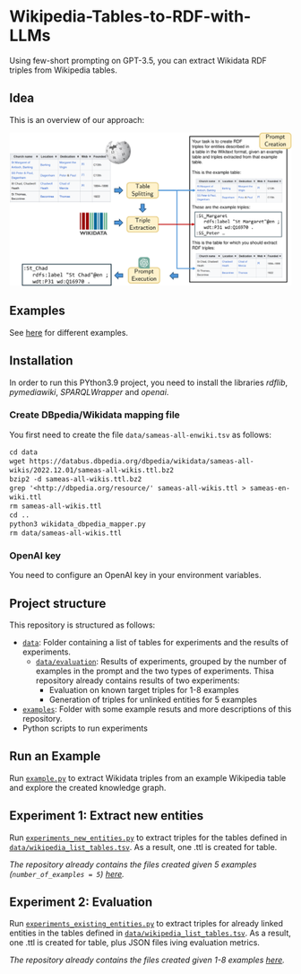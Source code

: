 # Wikipedia-Tables-to-RDF-with-LLMs

Using few-short prompting on GPT-3.5, you can extract Wikidata RDF triples from Wikipedia tables.

## Idea

This is an overview of our approach:

![Overview of our approach](images/approach.png)

## Examples

See [here](examples) for different examples.

## Installation

In order to run this PYthon3.9 project, you need to install the libraries *rdflib*, *pymediawiki*, *SPARQLWrapper* and *openai*.

### Create DBpedia/Wikidata mapping file

You first need to create the file `data/sameas-all-enwiki.tsv` as follows:

```
cd data
wget https://databus.dbpedia.org/dbpedia/wikidata/sameas-all-wikis/2022.12.01/sameas-all-wikis.ttl.bz2
bzip2 -d sameas-all-wikis.ttl.bz2
grep '<http://dbpedia.org/resource/' sameas-all-wikis.ttl > sameas-en-wiki.ttl
rm sameas-all-wikis.ttl
cd ..
python3 wikidata_dbpedia_mapper.py
rm data/sameas-all-wikis.ttl
```

### OpenAI key

You need to configure an OpenAI key in your environment variables.

## Project structure

This repository is structured as follows:
- [`data`](data): Folder containing a list of tables for experiments and the results of experiments.
   - [`data/evaluation`](data/evaluation): Results of experiments, grouped by the number of examples in the prompt and the two types of experiments. Thisa repository already contains results of two experiments:
       - Evaluation on known target triples for 1-8 examples
       - Generation of triples for unlinked entities for 5 examples
- [`examples`](examples): Folder with some example resuts and more descriptions of this repository.
- Python scripts to run experiments

## Run an Example

Run [`example.py`](example.py) to extract Wikidata triples from an example Wikipedia table and explore the created knowledge graph.

## Experiment 1: Extract new entities

Run [`experiments_new_entities.py`](experiments_new_entities.py) to extract triples for the tables defined in [`data/wikipedia_list_tables.tsv`](data/wikipedia_list_tables.tsv). As a result, one .ttl is created for table.

_The repository already contains the files created given 5 examples (`number_of_examples = 5`) [here](data/evaluation/5_examples/new_entities/outputs)._

## Experiment 2: Evaluation

Run [`experiments_existing_entities.py`](experiments_existing_entities.py) to extract triples for already linked entities in the tables defined in [`data/wikipedia_list_tables.tsv`](data/wikipedia_list_tables.tsv). As a result, one .ttl is created for table, plus JSON files iving evaluation metrics.

_The repository already contains the files created given 1-8 examples [here](data/evaluation)._
